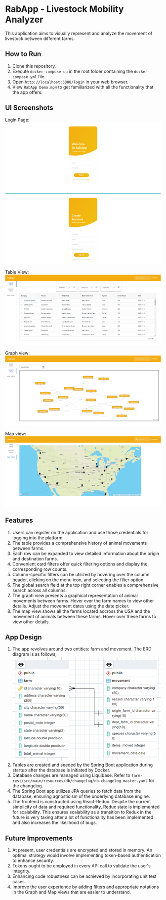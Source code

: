 # RabApp - Livestock Mobility Analyzer

This application aims to visually represent and analyze the movement of livestock between different farms.

## How to Run

1. Clone this repository.
2. Execute `docker-compose up` in the root folder containing the `docker-compose.yml` file.
3. Open `http://localhost:3000/login` in your web browser.
4. View `RabApp Demo.mp4` to get familiarized with all the functionality that the app offers.

## UI Screenshots

Login Page:
![Login Page](login.png)
![Signup Page](signup.png)

Table View:
![Table](table.png)

Graph view:
![Graph](graph.png)

Map view:
![Map](map.png)

## Features

1. Users can register on the application and use those credentials for logging into the platform.
2. The table provides a comprehensive history of animal movements between farms.
3. Each row can be expanded to view detailed information about the origin and destination farms.
4. Convenient card filters offer quick filtering options and display the corresponding row counts.
5. Column-specific filters can be utilized by hovering over the column header, clicking on the menu icon, and selecting the filter option.
6. The global search field at the top right corner enables a comprehensive search across all columns.
7. The graph view presents a graphical representation of animal movements between farms. Hover over the farm names to view other details. Adjust the movement dates using the date picker.
8. The map view shows all the farms located accross the USA and the movement of animals between these farms. Hover over these farms to view other details.

## App Design

1. The app revolves around two entities: farm and movement. The ERD diagram is as follows,
   ![ERD](ERD.png)
2. Tables are created and seeded by the Spring Boot application during startup after the database is initiated by Docker.
3. Database changes are managed using Liquibase. Refer to `farm-rest/src/main/resources/db/changelog/db.changelog-master.yaml` for the changelog.
4. The Spring Boot app utilizes JPA queries to fetch data from the database, ensuring agnosticism of the underlying database engine.
5. The frontend is constructed using React-Redux. Despite the current simplicity of data and required functionality, Redux state is implemented for scalability. This ensures scalability as a transition to Redux in the future is very taxing after a lot of functionality has been implemented and also increases the likelihood of bugs.

## Future Improvements

1. At present, user credentials are encrypted and stored in memory. An optimal strategy would involve implementing token-based authentication to enhance security.
2. Tokens ought to be employed in every API call to validate the user's integrity.
3. Enhancing code robustness can be achieved by incorporating unit test cases.
4. Improve the user experience by adding filters and appropriate notations in the Graph and Map views that are easier to understand.
